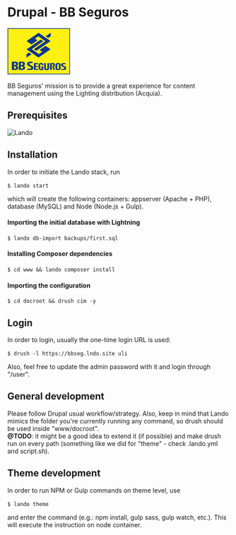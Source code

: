 # Drupal - BB Seguros
![BB Seguros logo](https://github.com/rafaolf/bbseguros/blob/master/www/docroot/themes/custom/bbseg/images/logo.png)

<!-- [![Build Status](https://travis-ci.org/)](https://travis-ci.org/) -->

BB Seguros' mission is to provide a great experience for content management
using the Lighting distribution (Acquia).

## Prerequisites
![Lando](https://github.com/lando/lando/releases/tag/v3.0.0-rc.20)

## Installation
In order to initiate the Lando stack, run
```
$ lando start
```
which will create the following containers: appserver (Apache + PHP), database
(MySQL) and Node (Node.js + Gulp).

#### Importing the initial database with Lightning
```
$ lando db-import backups/first.sql
```

#### Installing Composer dependencies
```
$ cd www && lando composer install
```

#### Importing the configuration
```
$ cd docroot && drush cim -y
```

## Login
In order to login, usually the one-time login URL is used:
```
$ drush -l https://bbseg.lndo.site uli
```
Also, feel free to update the admin password with it and login through "/user".

## General development
Please follow Drupal usual workflow/strategy. Also, keep in mind that Lando
mimics the folder you're currently running any command, so drush should be used
inside "www/docroot".\
**@TODO**: it might be a good idea to extend it (if possible) and make drush run on
every path (something like we did for "theme" - check .lando.yml and script.sh).

## Theme development
In order to run NPM or Gulp commands on theme level, use
```
$ lando theme
```
and enter the command (e.g.: npm install, gulp sass, gulp watch, etc.). This
will execute the instruction on node container.

[github]: https://github.com/rafaolf/bbseguros "GitHub clone"
